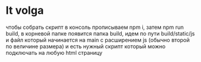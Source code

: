 # It volga
чтобы собрать скрипт в консоль прописываем npm i, затем npm run build, в корневой папке появится папка build, идем по пути build/static/js и файл который начинается на main с расширением js (обычно второй по величине размера) и есть нужный скрипт который можно подключать на любую html страницу

